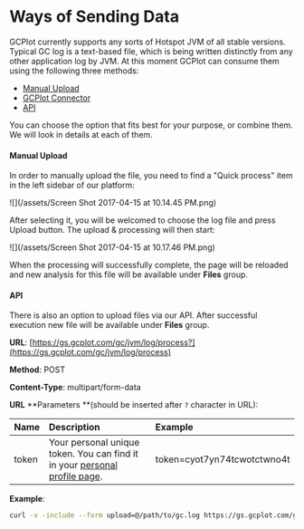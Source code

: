 # Ways of Sending Data

GCPlot currently supports any sorts of Hotspot JVM of all stable versions. Typical GC log is a text-based file, which is being written distinctly from any other application log by JVM. At this moment GCPlot can consume them using the following three methods:

* [Manual Upload](#manual-upload)
* [GCPlot Connector](/log-files-processing.md)
* [API](#api)

You can choose the option that fits best for your purpose, or combine them. We will look in details at each of them.

#### Manual Upload

In order to manually upload the file, you need to find a "Quick process" item in the left sidebar of our platform:

![](/assets/Screen Shot 2017-04-15 at 10.14.45 PM.png)

After selecting it, you will be welcomed to choose the log file and press Upload button. The upload & processing will then start:

![](/assets/Screen Shot 2017-04-15 at 10.17.46 PM.png)

When the processing will successfully complete, the page will be reloaded and new analysis for this file will be available under **Files** group.

#### **API**

There is also an option to upload files via our API. After successful execution new file will be available under **Files** group.

**URL**: [https://gs.gcplot.com/gc/jvm/log/process?](https://gs.gcplot.com/gc/jvm/log/process)

**Method**: POST

**Content-Type**: multipart/form-data

**URL** **Parameters **\(should be inserted after `?` character in URL\):

| Name | Description | Example |
| :--- | :--- | :--- |
| token | Your personal unique token. You can find it in your [personal profile page](/gcplot-overview/you-profile.md). | token=cyot7yn74tcwotctwno4t |

 **Example**:

```bash
curl -v -include --form upload=@/path/to/gc.log https://gs.gcplot.com/gc/jvm/log/process?token=cyot7yn74tcwotctwno4t
```

 

